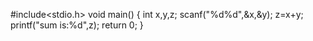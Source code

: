 #include<stdio.h>
void main()
{
    int x,y,z;
    scanf("%d%d",&x,&y);
    z=x+y;
    printf("sum is:%d",z);
    return 0;
}
